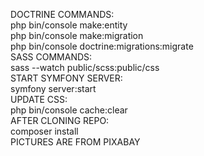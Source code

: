 DOCTRINE COMMANDS: <br>
php bin/console make:entity <br>
php bin/console make:migration <br>
php bin/console doctrine:migrations:migrate <br>
SASS COMMANDS: <br>
sass --watch public/scss:public/css <br>
START SYMFONY SERVER: <br>
symfony server:start <br>
UPDATE CSS: <br>
php bin/console cache:clear <br>
AFTER CLONING REPO: <br>
composer install <br>
PICTURES ARE FROM PIXABAY
